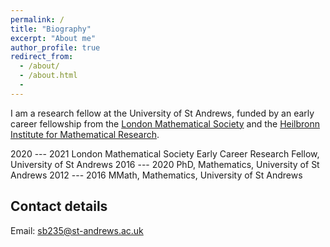 ```yaml
---
permalink: /
title: "Biography"
excerpt: "About me"
author_profile: true
redirect_from:
  - /about/
  - /about.html
  -
---
```


I am a research fellow at the University of St Andrews, funded by an early career fellowship from the [London Mathematical Society](https://www.lms.ac.uk/) and the [Heilbronn Institute for Mathematical Research](https://heilbronn.ac.uk/).    


2020 --- 2021  London Mathematical Society Early Career Research Fellow, University of St Andrews
2016 --- 2020  PhD, Mathematics, University of St Andrews
2012 --- 2016  MMath, Mathematics, University of St Andrews

## Contact details

Email: sb235@st-andrews.ac.uk
